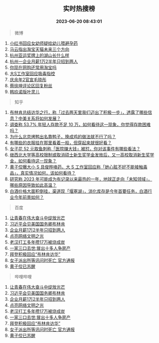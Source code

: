 <div align="center"><h2>实时热搜榜</h2><h4>2023-06-20 08:43:01</h4></div>

> 微博  

1. [小红书回应女幼师疑给幼儿喂避孕药](https://s.weibo.com/weibo?q=%23%E5%B0%8F%E7%BA%A2%E4%B9%A6%E5%9B%9E%E5%BA%94%E5%A5%B3%E5%B9%BC%E5%B8%88%E7%96%91%E7%BB%99%E5%B9%BC%E5%84%BF%E5%96%82%E9%81%BF%E5%AD%95%E8%8D%AF%23&t=31&band_rank=1&Refer=top)<br />
2. [马云指出淘宝天猫未来三个方向](https://s.weibo.com/weibo?q=%23%E9%A9%AC%E4%BA%91%E6%8C%87%E5%87%BA%E6%B7%98%E5%AE%9D%E5%A4%A9%E7%8C%AB%E6%9C%AA%E6%9D%A5%E4%B8%89%E4%B8%AA%E6%96%B9%E5%90%91%23&t=31&band_rank=2&Refer=top)<br />
3. [杭州亚运奖牌上的湖山长什么样](https://s.weibo.com/weibo?q=%23%E6%9D%AD%E5%B7%9E%E4%BA%9A%E8%BF%90%E5%A5%96%E7%89%8C%E4%B8%8A%E7%9A%84%E6%B9%96%E5%B1%B1%E9%95%BF%E4%BB%80%E4%B9%88%E6%A0%B7%23&t=31&band_rank=3&Refer=top)<br />
4. [杭州一企业月薪1万2半年只招到两人](https://s.weibo.com/weibo?q=%23%E6%9D%AD%E5%B7%9E%E4%B8%80%E4%BC%81%E4%B8%9A%E6%9C%88%E8%96%AA1%E4%B8%872%E5%8D%8A%E5%B9%B4%E5%8F%AA%E6%8B%9B%E5%88%B0%E4%B8%A4%E4%BA%BA%23&t=31&band_rank=4&Refer=top)<br />
5. [你现在网购还常用淘宝吗](https://s.weibo.com/weibo?q=%23%E4%BD%A0%E7%8E%B0%E5%9C%A8%E7%BD%91%E8%B4%AD%E8%BF%98%E5%B8%B8%E7%94%A8%E6%B7%98%E5%AE%9D%E5%90%97%23&t=31&band_rank=5&Refer=top)<br />
6. [大S工作室回应吸毒指控](https://s.weibo.com/weibo?q=%23%E5%A4%A7S%E5%B7%A5%E4%BD%9C%E5%AE%A4%E5%9B%9E%E5%BA%94%E5%90%B8%E6%AF%92%E6%8C%87%E6%8E%A7%23&t=31&band_rank=6&Refer=top)<br />
7. [庆余年2官宣毛晓彤](https://s.weibo.com/weibo?q=%23%E5%BA%86%E4%BD%99%E5%B9%B42%E5%AE%98%E5%AE%A3%E6%AF%9B%E6%99%93%E5%BD%A4%23&t=31&band_rank=7&Refer=top)<br />
8. [蔡徐坤评论区回复粉丝](https://s.weibo.com/weibo?q=%23%E8%94%A1%E5%BE%90%E5%9D%A4%E8%AF%84%E8%AE%BA%E5%8C%BA%E5%9B%9E%E5%A4%8D%E7%B2%89%E4%B8%9D%23&t=31&band_rank=8&Refer=top)<br />
9. [韩玖诺版叶灵儿](https://s.weibo.com/weibo?q=%E9%9F%A9%E7%8E%96%E8%AF%BA%E7%89%88%E5%8F%B6%E7%81%B5%E5%84%BF&t=31&band_rank=9&Refer=top)<br />

> 知乎  

1. [布林肯总结访华之行，称「过去两天里我们迈出了积极一步」，透露了哪些信息？中美关系将如何发展？](https://www.zhihu.com/question/607531271)<br />
2. [调查称 53.7% 年轻人存款不足 10 万，如何看待这一现象，你觉得存款困难吗？](https://www.zhihu.com/question/607446342)<br />
3. [为什么北京烤鸭出名靠鸭子，换成鸡的做法就不行了吗？](https://www.zhihu.com/question/606620975)<br />
4. [有哪些的衣服挂在那里看着一般，但穿起来就很好看？](https://www.zhihu.com/question/606664040)<br />
5. [女子花 52 元取鱼刺称「医院赚大钱」被怼，你对该事件有哪些看法？](https://www.zhihu.com/question/607346880)<br />
6. [继西北大学等高校限制或取消硕士新生奖学金发放后，又一高校取消新生奖学金，如何看待这一现象？](https://www.zhihu.com/question/607454580)<br />
7. [黄子佼曝大小 S 具俊晔嗑药，大 S 工作室回应称「她心脏不好不能接触毒品」，真实情况如何，该如何看待？](https://www.zhihu.com/question/607436138)<br />
8. [研究称 2023 年可能成为有记录以来最热的一年，地球正走向「未知领域」，哪些原因导致如此高温？](https://www.zhihu.com/question/607397022)<br />
9. [白酒价格大面积倒挂，渠道现「堰塞湖」，消化库存是今年首要任务，白酒行业今年前景如何？](https://www.zhihu.com/question/607396709)<br />

> 百度  

1. [让青春在伟大奋斗中绽放光芒](https://www.baidu.com/s?wd=%E8%AE%A9%E9%9D%92%E6%98%A5%E5%9C%A8%E4%BC%9F%E5%A4%A7%E5%A5%8B%E6%96%97%E4%B8%AD%E7%BB%BD%E6%94%BE%E5%85%89%E8%8A%92&sa=fyb_news&rsv_dl=fyb_news)<br />
2. [习近平会见美国国务卿布林肯](https://www.baidu.com/s?wd=%E4%B9%A0%E8%BF%91%E5%B9%B3%E4%BC%9A%E8%A7%81%E7%BE%8E%E5%9B%BD%E5%9B%BD%E5%8A%A1%E5%8D%BF%E5%B8%83%E6%9E%97%E8%82%AF&sa=fyb_news&rsv_dl=fyb_news)<br />
3. [企业月薪1万2半年只招到两人](https://www.baidu.com/s?wd=%E4%BC%81%E4%B8%9A%E6%9C%88%E8%96%AA1%E4%B8%872%E5%8D%8A%E5%B9%B4%E5%8F%AA%E6%8B%9B%E5%88%B0%E4%B8%A4%E4%BA%BA&sa=fyb_news&rsv_dl=fyb_news)<br />
4. [点亮网络文明之光](https://www.baidu.com/s?wd=%E7%82%B9%E4%BA%AE%E7%BD%91%E7%BB%9C%E6%96%87%E6%98%8E%E4%B9%8B%E5%85%89&sa=fyb_news&rsv_dl=fyb_news)<br />
5. [老汉打工多年攒17万被烧成炭](https://www.baidu.com/s?wd=%E8%80%81%E6%B1%89%E6%89%93%E5%B7%A5%E5%A4%9A%E5%B9%B4%E6%94%9217%E4%B8%87%E8%A2%AB%E7%83%A7%E6%88%90%E7%82%AD&sa=fyb_news&rsv_dl=fyb_news)<br />
6. [一家三口去世:冒出十多人争房产](https://www.baidu.com/s?wd=%E4%B8%80%E5%AE%B6%E4%B8%89%E5%8F%A3%E5%8E%BB%E4%B8%96%3A%E5%86%92%E5%87%BA%E5%8D%81%E5%A4%9A%E4%BA%BA%E4%BA%89%E6%88%BF%E4%BA%A7&sa=fyb_news&rsv_dl=fyb_news)<br />
7. [拜登积极回应“布林肯访华”](https://www.baidu.com/s?wd=%E6%8B%9C%E7%99%BB%E7%A7%AF%E6%9E%81%E5%9B%9E%E5%BA%94%E2%80%9C%E5%B8%83%E6%9E%97%E8%82%AF%E8%AE%BF%E5%8D%8E%E2%80%9D&sa=fyb_news&rsv_dl=fyb_news)<br />
8. [女子派出所等讯问时死亡 官方通报](https://www.baidu.com/s?wd=%E5%A5%B3%E5%AD%90%E6%B4%BE%E5%87%BA%E6%89%80%E7%AD%89%E8%AE%AF%E9%97%AE%E6%97%B6%E6%AD%BB%E4%BA%A1+%E5%AE%98%E6%96%B9%E9%80%9A%E6%8A%A5&sa=fyb_news&rsv_dl=fyb_news)<br />
9. [黄子佼已苏醒](https://www.baidu.com/s?wd=%E9%BB%84%E5%AD%90%E4%BD%BC%E5%B7%B2%E8%8B%8F%E9%86%92&sa=fyb_news&rsv_dl=fyb_news)<br />

> 哔哩哔哩  

1. [让青春在伟大奋斗中绽放光芒](https://www.baidu.com/s?wd=%E8%AE%A9%E9%9D%92%E6%98%A5%E5%9C%A8%E4%BC%9F%E5%A4%A7%E5%A5%8B%E6%96%97%E4%B8%AD%E7%BB%BD%E6%94%BE%E5%85%89%E8%8A%92&sa=fyb_news&rsv_dl=fyb_news)<br />
2. [习近平会见美国国务卿布林肯](https://www.baidu.com/s?wd=%E4%B9%A0%E8%BF%91%E5%B9%B3%E4%BC%9A%E8%A7%81%E7%BE%8E%E5%9B%BD%E5%9B%BD%E5%8A%A1%E5%8D%BF%E5%B8%83%E6%9E%97%E8%82%AF&sa=fyb_news&rsv_dl=fyb_news)<br />
3. [企业月薪1万2半年只招到两人](https://www.baidu.com/s?wd=%E4%BC%81%E4%B8%9A%E6%9C%88%E8%96%AA1%E4%B8%872%E5%8D%8A%E5%B9%B4%E5%8F%AA%E6%8B%9B%E5%88%B0%E4%B8%A4%E4%BA%BA&sa=fyb_news&rsv_dl=fyb_news)<br />
4. [点亮网络文明之光](https://www.baidu.com/s?wd=%E7%82%B9%E4%BA%AE%E7%BD%91%E7%BB%9C%E6%96%87%E6%98%8E%E4%B9%8B%E5%85%89&sa=fyb_news&rsv_dl=fyb_news)<br />
5. [老汉打工多年攒17万被烧成炭](https://www.baidu.com/s?wd=%E8%80%81%E6%B1%89%E6%89%93%E5%B7%A5%E5%A4%9A%E5%B9%B4%E6%94%9217%E4%B8%87%E8%A2%AB%E7%83%A7%E6%88%90%E7%82%AD&sa=fyb_news&rsv_dl=fyb_news)<br />
6. [一家三口去世:冒出十多人争房产](https://www.baidu.com/s?wd=%E4%B8%80%E5%AE%B6%E4%B8%89%E5%8F%A3%E5%8E%BB%E4%B8%96%3A%E5%86%92%E5%87%BA%E5%8D%81%E5%A4%9A%E4%BA%BA%E4%BA%89%E6%88%BF%E4%BA%A7&sa=fyb_news&rsv_dl=fyb_news)<br />
7. [拜登积极回应“布林肯访华”](https://www.baidu.com/s?wd=%E6%8B%9C%E7%99%BB%E7%A7%AF%E6%9E%81%E5%9B%9E%E5%BA%94%E2%80%9C%E5%B8%83%E6%9E%97%E8%82%AF%E8%AE%BF%E5%8D%8E%E2%80%9D&sa=fyb_news&rsv_dl=fyb_news)<br />
8. [女子派出所等讯问时死亡 官方通报](https://www.baidu.com/s?wd=%E5%A5%B3%E5%AD%90%E6%B4%BE%E5%87%BA%E6%89%80%E7%AD%89%E8%AE%AF%E9%97%AE%E6%97%B6%E6%AD%BB%E4%BA%A1+%E5%AE%98%E6%96%B9%E9%80%9A%E6%8A%A5&sa=fyb_news&rsv_dl=fyb_news)<br />
9. [黄子佼已苏醒](https://www.baidu.com/s?wd=%E9%BB%84%E5%AD%90%E4%BD%BC%E5%B7%B2%E8%8B%8F%E9%86%92&sa=fyb_news&rsv_dl=fyb_news)<br />
